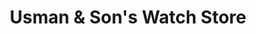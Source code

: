 ---
title: "Usman & Son's Watch Store"
url: /karachi/usman-and-sons-watch-store-5g-anar-kali-shopping-centre-24-market-rd-near-madina-masjid-saeedabad-sector-5-baldia-karachi-karachi-city-sindh-75760-pakistan/
shop: watches
---